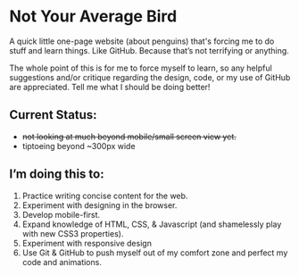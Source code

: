 # Not Your Average Bird

A quick little one-page website (about penguins) that's forcing me to do stuff and learn things. Like GitHub. Because that’s not terrifying or anything. 

The whole point of this is for me to force myself to learn, so any helpful suggestions and/or critique regarding the design, code, or my use of GitHub are appreciated. Tell me what I should be doing better! 

## Current Status: 
* ~~not looking at much beyond mobile/small screen view yet.~~
* tiptoeing beyond ~300px wide

## I’m doing this to:
1. Practice writing concise content for the web.
2. Experiment with designing in the browser. 
3. Develop mobile-first.
4. Expand knowledge of HTML, CSS, & Javascript (and shamelessly play with new CSS3 properties).
5. Experiment with responsive design 
6. Use Git & GitHub to push myself out of my comfort zone and perfect my code and animations.

